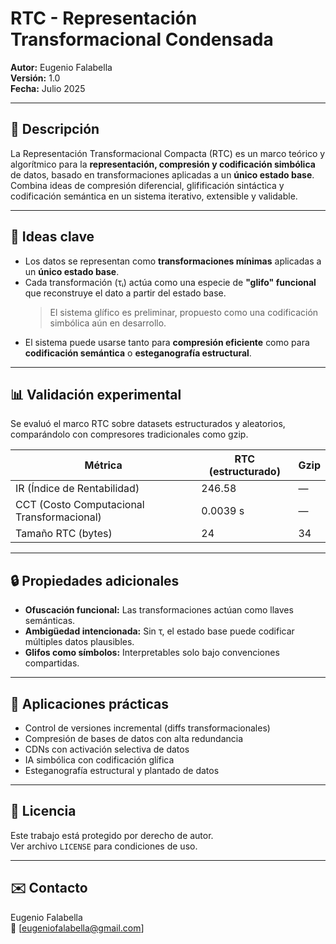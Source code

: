 # RTC - Representación Transformacional Condensada

**Autor:** Eugenio Falabella  
**Versión:** 1.0  
**Fecha:** Julio 2025

---

## 📘 Descripción

La Representación Transformacional Compacta (RTC) es un marco teórico y algorítmico para la **representación, compresión y codificación simbólica** de datos, basado en transformaciones aplicadas a un **único estado base**. Combina ideas de compresión diferencial, glifificación sintáctica y codificación semántica en un sistema iterativo, extensible y validable.

---

## 🧠 Ideas clave

- Los datos se representan como **transformaciones mínimas** aplicadas a un **único estado base**.
- Cada transformación (τᵢ) actúa como una especie de **"glifo" funcional** que reconstruye el dato a partir del estado base.  
  > El sistema glífico es preliminar, propuesto como una codificación simbólica aún en desarrollo.
- El sistema puede usarse tanto para **compresión eficiente** como para **codificación semántica** o **esteganografía estructural**.

---

## 📊 Validación experimental

Se evaluó el marco RTC sobre datasets estructurados y aleatorios, comparándolo con compresores tradicionales como gzip.

| Métrica                | RTC (estructurado) | Gzip    |
|------------------------|--------------------|---------|
| IR (Índice de Rentabilidad) | 246.58             | —       |
| CCT (Costo Computacional Transformacional) | 0.0039 s           | —       |
| Tamaño RTC (bytes)       | 24                 | 34      |

---

## 🔒 Propiedades adicionales

- **Ofuscación funcional:** Las transformaciones actúan como llaves semánticas.
- **Ambigüedad intencionada:** Sin τ, el estado base puede codificar múltiples datos plausibles.
- **Glifos como símbolos:** Interpretables solo bajo convenciones compartidas.

---

## 🧪 Aplicaciones prácticas

- Control de versiones incremental (diffs transformacionales)
- Compresión de bases de datos con alta redundancia
- CDNs con activación selectiva de datos
- IA simbólica con codificación glífica
- Esteganografía estructural y plantado de datos

---

## 📜 Licencia

Este trabajo está protegido por derecho de autor.  
Ver archivo `LICENSE` para condiciones de uso.

---

## ✉️ Contacto

Eugenio Falabella  
📧 [eugeniofalabella@gmail.com]
